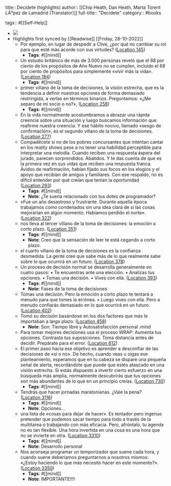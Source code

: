 title:: Decídete (highlights)
author:: [[Chip Heath, Dan Heath, Marta Torent LÃ³pez de Lamadrid (Translator)]]
full-title:: "Decídete"
category:: #books

tags:: #[[Self-Help]]

- ![](https://images-na.ssl-images-amazon.com/images/I/41w5J5Jx3JL._SL200_.jpg)
- Highlights first synced by [[Readwise]] [[Friday, 28-10-2022]]
	- Por ejemplo, en lugar de despedir a Clive, ¿por qué no cambiar su rol para que esté más acorde con sus virtudes? ([Location 145](https://readwise.io/to_kindle?action=open&asin=B00N82KASE&location=145))
		- **Tags**: #[[mind]]
	- Un estudio británico de más de 3.000 personas reveló que el 88 por ciento de los propósitos de Año Nuevo no se cumplen, incluido el 68 por ciento de propósitos para simplemente «vivir más la vida». ([Location 184](https://readwise.io/to_kindle?action=open&asin=B00N82KASE&location=184))
		- **Tags**: #[[mind]]
	- primer villano de la toma de decisiones, la visión estrecha, que es la tendencia a definir nuestras opciones de forma demasiado restringida, a verlas en términos binarios. Preguntamos: «¿Me separo de mi socio o no?», ([Location 258](https://readwise.io/to_kindle?action=open&asin=B00N82KASE&location=258))
		- **Tags**: #[[mind]]
	- En la vida normalmente acostumbramos a abrazar una rápida creencia sobre una situación y luego buscamos información que reafirme nuestra creencia. Y ese hábito nocivo, llamado «sesgo de confirmación», es el segundo villano de la toma de decisiones. ([Location 277](https://readwise.io/to_kindle?action=open&asin=B00N82KASE&location=277))
	- Compadécete si no de los pobres concursantes que intentan cantar en los reality shows pese a no tener una habilidad perceptible para interpretar una melodía. Cuando reciben una respuesta áspera del jurado, parecen sorprendidos. Abatidos. Y te das cuenta de que es la primera vez en sus vidas que reciben una respuesta franca. Ávidos de reafirmación, habían fijado sus focos en los elogios y el apoyo que recibían de amigos y familiares. Con ese respaldo, no es difícil entender por qué creían que tenían la oportunidad ([Location 293](https://readwise.io/to_kindle?action=open&asin=B00N82KASE&location=293))
		- **Tags**: #[[mind]]
		- **Note**: ¿Te suena relacionado con tus dotes de programador?
	- «Fue un año desastroso y frustrante. Durante aquella época trabajamos como condenados sin una idea clara de si las cosas mejorarían en algún momento. Habíamos perdido el norte». ([Location 322](https://readwise.io/to_kindle?action=open&asin=B00N82KASE&location=322))
	- nos lleva al tercer villano de la toma de decisiones: la emoción a corto plazo. ([Location 351](https://readwise.io/to_kindle?action=open&asin=B00N82KASE&location=351))
		- **Tags**: #[[mind]]
		- **Note**: Creo que la sensación de leer te está cegando a corto plazo.
	- el cuarto villano de la toma de decisiones es la confianza desmedida. La gente cree que sabe más de lo que realmente sabe sobre lo que ocurrirá en un futuro. ([Location 378](https://readwise.io/to_kindle?action=open&asin=B00N82KASE&location=378))
	- Un proceso de decisión normal se desarrolla generalmente en cuatro pasos:   • Te encuentras ante una elección. • Analizas tus opciones. • Tomas una decisión. • Vives con ella. ([Location 393](https://readwise.io/to_kindle?action=open&asin=B00N82KASE&location=393))
		- **Tags**: #[[mind]]
		- **Note**: Fases de la toma de decisiones
	- Tomas una decisión. Pero la emoción a corto plazo te tentará a menudo para que tomes la errónea. • Luego vives con ella. Pero a menudo confiarás demasiado en lo que ocurrirá en un futuro. ([Location 402](https://readwise.io/to_kindle?action=open&asin=B00N82KASE&location=402))
	- Tomó su decisión basándose en los dos factores que más le importaban a largo plazo: ([Location 458](https://readwise.io/to_kindle?action=open&asin=B00N82KASE&location=458))
		- **Note**: Son: Tiempo libre y Autosatisfacción personal .mind
	- Para tomar mejores decisiones usa el proceso WRAP: Aumenta tus opciones. Contrasta tus suposiciones. Toma distancia antes de decidir. Prepárate para el error. ([Location 612](https://readwise.io/to_kindle?action=open&asin=B00N82KASE&location=612))
	- El primer paso hacia ese objetivo es aprender a desconfiar de las decisiones de «sí o no». De hecho, cuando veas u oigas ese planteamiento, esperamos que en tu cabeza se dispare una pequeña señal de alerta, recordándote que puede que estés atascado en una visión estrecha. Si estás dispuesto a invertir cierto esfuerzo en una búsqueda más amplia, normalmente descubrirás que tus opciones son más abundantes de lo que en un principio creías. ([Location 730](https://readwise.io/to_kindle?action=open&asin=B00N82KASE&location=730))
		- **Tags**: #[[mind]]
	- Tendrás que hacer jornadas maratonianas. ¿Vale la pena? ([Location 3116](https://readwise.io/to_kindle?action=open&asin=B00N82KASE&location=3116))
		- **Tags**: #[[mind]]
		- **Note**: Opciones...
	- una lista de «cosas para dejar de hacer». Es tentador pero ingenuo pretender que podemos sacar tiempo para todo a través de la multitarea o trabajando con más eficacia. Pero, afróntalo, tu agenda no es tan flexible. Una hora invertida en una cosa es una hora que no se invierte en otra. ([Location 3310](https://readwise.io/to_kindle?action=open&asin=B00N82KASE&location=3310))
		- **Tags**: #[[mind]]
		- **Note**: Desarrollo personal
	- Nos aconseja programar un temporizador que suene cada hora, y cuando suene deberíamos preguntarnos a nosotros mismos: «¿Estoy haciendo lo que más necesito hacer en este momento?». ([Location 3350](https://readwise.io/to_kindle?action=open&asin=B00N82KASE&location=3350))
		- **Tags**: #[[mind]]
		- **Note**: IMPORTANTE!!!!